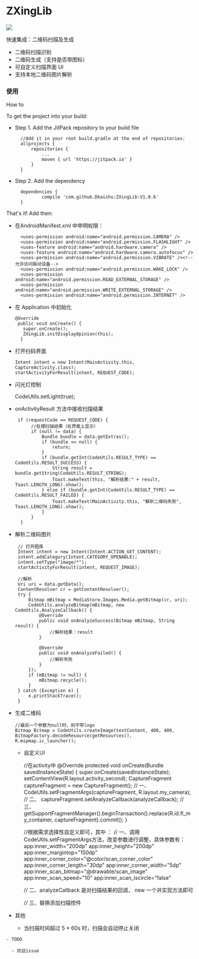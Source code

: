 # ZXingLib

[![](https://jitpack.io/v/Dkaishu/ZXingLib.svg)](https://jitpack.io/#Dkaishu/ZXingLib)

快速集成：二维码扫描及生成

- 二维码扫描识别
- 二维码生成（支持是否带图标）
- 可自定义扫描界面 UI
- 支持本地二维码图片解析

### 使用
How to

To get the project into your build:

- Step 1. Add the JitPack repository to your build file

        //Add it in your root build.gradle at the end of repositories:
        allprojects {
            repositories {
                ...
                maven { url 'https://jitpack.io' }
            }
        }
- Step 2. Add the dependency

        dependencies {
                compile 'com.github.Dkaishu:ZXingLib:V1.0.6'
        }

That's it! Add then:
- 在AndroidManifest.xml 中申明权限：

        <uses-permission android:name="android.permission.CAMERA" />
        <uses-permission android:name="android.permission.FLASHLIGHT" />
        <uses-feature android:name="android.hardware.camera" />
        <uses-feature android:name="android.hardware.camera.autofocus" />
        <uses-permission android:name="android.permission.VIBRATE" /><!--允许访问振动设备-->
        <uses-permission android:name="android.permission.WAKE_LOCK" />
        <uses-permission android:name="android.permission.READ_EXTERNAL_STORAGE" />
        <uses-permission android:name="android.permission.WRITE_EXTERNAL_STORAGE" />
        <uses-permission android:name="android.permission.INTERNET" />

 - 在 Application 中初始化
 
       @Override
        public void onCreate() {
          super.onCreate();
          ZXingLib.initDisplayOpinion(this);
         }
 
 - 打开扫码界面

       Intent intent = new Intent(MainActivity.this, CaptureActivity.class);
       startActivityForResult(intent, REQUEST_CODE);

 - 闪光灯控制

   CodeUtils.setLight(true);

 - onActivityResult 方法中接收扫描结果
 
        if (requestCode == REQUEST_CODE) {
             //处理扫描结果（在界面上显示）
             if (null != data) {
                 Bundle bundle = data.getExtras();
                 if (bundle == null) {
                     return;
                 }
                 if (bundle.getInt(CodeUtils.RESULT_TYPE) == CodeUtils.RESULT_SUCCESS) {
                     String result = bundle.getString(CodeUtils.RESULT_STRING);
                     Toast.makeText(this, "解析结果:" + result, Toast.LENGTH_LONG).show();
                 } else if (bundle.getInt(CodeUtils.RESULT_TYPE) == CodeUtils.RESULT_FAILED) {
                     Toast.makeText(MainActivity.this, "解析二维码失败", Toast.LENGTH_LONG).show();
                 }
             }
         }
         
 - 解析二维码图片

        // 打开图库
        Intent intent = new Intent(Intent.ACTION_GET_CONTENT);
        intent.addCategory(Intent.CATEGORY_OPENABLE);
        intent.setType("image/*");
        startActivityForResult(intent, REQUEST_IMAGE);

        //解析
        Uri uri = data.getData();
        ContentResolver cr = getContentResolver();
        try {
            Bitmap mBitmap = MediaStore.Images.Media.getBitmap(cr, uri);
            CodeUtils.analyzeBitmap(mBitmap, new CodeUtils.AnalyzeCallback() {
                @Override
                public void onAnalyzeSuccess(Bitmap mBitmap, String result) {
                    //解析结果：result
                }

                @Override
                public void onAnalyzeFailed() {
                    //解析失败
                }
            });
            if (mBitmap != null) {
                mBitmap.recycle();
            }
        } catch (Exception e) {
            e.printStackTrace();
        }

  - 生成二维码

        //最后一个参数为null时，则不带logo
        Bitmap Bitmap = CodeUtils.createImage(textContent, 400, 400, BitmapFactory.decodeResource(getResources(), R.mipmap.ic_launcher));

    - 自定义UI

         //在activity中
         @Override
         protected void onCreate(Bundle savedInstanceState) {
             super.onCreate(savedInstanceState);
             setContentView(R.layout.activity_second);
             CaptureFragment captureFragment = new CaptureFragment();
             // 一、
             CodeUtils.setFragmentArgs(captureFragment, R.layout.my_camera);
             // 二、
             captureFragment.setAnalyzeCallback(analyzeCallback);
             // 三、
             getSupportFragmentManager().beginTransaction().replace(R.id.fl_my_container, captureFragment).commit();
         }


         //根据需求选择性自定义即可，其中 ：
         // 一、调用CodeUtils.setFragmentArgs方法，改变参数进行调整，具体参数有：
         app:inner_width="200dp"
         app:inner_height="200dp"
         app:inner_margintop="150dp"
         app:inner_corner_color="@color/scan_corner_color"
         app:inner_corner_length="30dp"
         app:inner_corner_width="5dp"
         app:inner_scan_bitmap="@drawable/scan_image"
         app:inner_scan_speed="10"
         app:inner_scan_iscircle="false"

         // 二、analyzeCallback 是对扫描结果的回调， new 一个并实现方法即可

         // 三、替换添加扫描控件


   - 其他

     - 当扫描时间超过 5 * 60s 时，扫描会自动停止关闭

    - TODO

      - 欢迎issue
